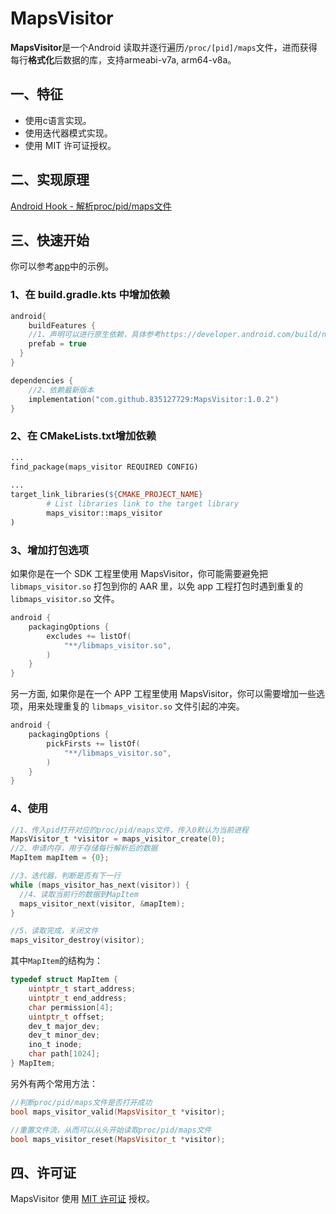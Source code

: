 # MapsVisitor

**MapsVisitor**是一个Android 读取并逐行遍历`/proc/[pid]/maps`文件，进而获得每行**格式化**后数据的库，支持armeabi-v7a, arm64-v8a。



## 一、特征

- 使用c语言实现。
- 使用迭代器模式实现。
- 使用 MIT 许可证授权。



## 二、实现原理
[Android Hook - 解析proc/pid/maps文件](https://juejin.cn/post/7456851920617373731)




## 三、快速开始

你可以参考[app](https://github.com/835127729/MapsVisitor/tree/main/app)中的示例。

### 1、在 build.gradle.kts 中增加依赖

```Kotlin
android{
	buildFeatures {        
    //1、声明可以进行原生依赖，具体参考https://developer.android.com/build/native-dependencies
    prefab = true
  }
}

dependencies {    
  	//2、依赖最新版本
    implementation("com.github.835127729:MapsVisitor:1.0.2")
}
```



### 2、在 CMakeLists.txt增加依赖

```Makefile
...
find_package(maps_visitor REQUIRED CONFIG)
  
...
target_link_libraries(${CMAKE_PROJECT_NAME}
        # List libraries link to the target library
        maps_visitor::maps_visitor
)
```



### 3、增加打包选项

如果你是在一个 SDK 工程里使用 MapsVisitor，你可能需要避免把`libmaps_visitor.so` 打包到你的 AAR 里，以免 app 工程打包时遇到重复的 `libmaps_visitor.so` 文件。

```Kotlin
android {
    packagingOptions {
        excludes += listOf(
            "**/libmaps_visitor.so",
        )
    }
}
```

另一方面, 如果你是在一个 APP 工程里使用 MapsVisitor，你可以需要增加一些选项，用来处理重复的 `libmaps_visitor.so` 文件引起的冲突。

```Kotlin
android {
    packagingOptions {
        pickFirsts += listOf(
            "**/libmaps_visitor.so",
        )
    }
}
```



### 4、使用

```C
//1、传入pid打开对应的proc/pid/maps文件，传入0默认为当前进程
MapsVisitor_t *visitor = maps_visitor_create(0);
//2、申请内存，用于存储每行解析后的数据
MapItem mapItem = {0};

//3、迭代器，判断是否有下一行
while (maps_visitor_has_next(visitor)) {
  //4、读取当前行的数据到MapItem
  maps_visitor_next(visitor, &mapItem);
}

//5、读取完成，关闭文件
maps_visitor_destroy(visitor);
```

其中`MapItem`的结构为：

```C
typedef struct MapItem {
    uintptr_t start_address;
    uintptr_t end_address;
    char permission[4];
    uintptr_t offset;
    dev_t major_dev;
    dev_t minor_dev;
    ino_t inode;
    char path[1024];
} MapItem;
```

另外有两个常用方法：

```C++
//判断proc/pid/maps文件是否打开成功
bool maps_visitor_valid(MapsVisitor_t *visitor);

//重置文件流，从而可以从头开始读取proc/pid/maps文件
bool maps_visitor_reset(MapsVisitor_t *visitor);
```





## 四、许可证

MapsVisitor 使用 [MIT 许可证](https://github.com/bytedance/bhook/blob/main/LICENSE) 授权。